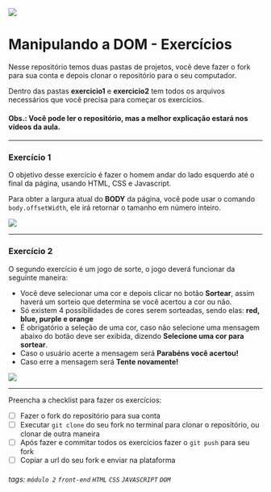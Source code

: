 ![](https://i.imgur.com/xG74tOh.png)

# Manipulando a DOM - Exercícios


Nesse repositório temos duas pastas de projetos, você deve fazer o fork para sua conta e depois clonar o repositório para o seu computador.

Dentro das pastas **exercicio1** e **exercicio2** tem todos os arquivos necessários que você precisa para começar os exercícios.


#### Obs.: Você pode ler o repositório, mas a melhor explicação estará nos vídeos da aula.

---

### Exercício 1

O objetivo desse exercício é fazer o homem andar do lado esquerdo até o final da página, usando HTML, CSS e Javascript.

Para obter a largura atual do **BODY** da página, você pode usar o comando `body.offsetWidth`, ele irá retornar o tamanho em número inteiro.

![](https://i.imgur.com/FgUf8GA.png)


--- 

### Exercício 2
O segundo exercício é um jogo de sorte, o jogo deverá funcionar da seguinte maneira:

- Você deve selecionar uma cor e depois clicar no botão **Sortear**, assim haverá um sorteio que determina se você acertou a cor ou não.
- Só existem 4 possibilidades de cores serem sorteadas, sendo elas: **red, blue, purple e orange**
- É obrigatório a seleção de uma cor, caso não selecione uma mensagem abaixo do botão deve ser exibida, dizendo **Selecione uma cor para sortear**.
- Caso o usuário acerte a mensagem será **Parabéns você acertou!**
- Caso erre a mensagem será **Tente novamente!**

![](https://i.imgur.com/OcWZKFT.png)


---


Preencha a checklist para fazer os exercícios:

-   [ ] Fazer o fork do repositório para sua conta
-   [ ] Executar `git clone` do seu fork no terminal para clonar o repositório, ou clonar de outra maneira
-   [ ] Após fazer e commitar todos os exercícios fazer o `git push` para seu fork
-   [ ] Copiar a url do seu fork e enviar na plataforma

###### tags: `módulo 2` `front-end` `HTML` `CSS` `JAVASCRIPT` `DOM`